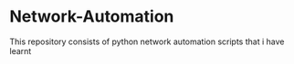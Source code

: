 # Network-Automation
This repository consists of python network automation scripts that i have learnt
